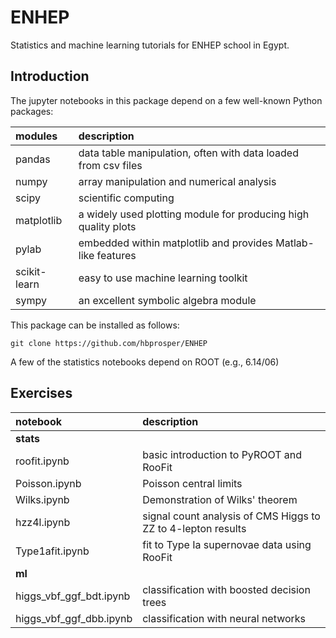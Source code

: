 # ENHEP
Statistics and machine learning tutorials for ENHEP school in Egypt.

## Introduction
The jupyter notebooks in this package depend on a few well-known Python packages:

| __modules__   | __description__     |
| :---          | :---        |
| pandas        | data table manipulation, often with data loaded from csv files |
| numpy         | array manipulation and numerical analysis      |
| scipy         | scientific computing    |
| matplotlib    | a widely used plotting module for producing high quality plots |
| pylab         | embedded within matplotlib and provides Matlab-like features |
| scikit-learn  | easy to use machine learning toolkit |
| sympy         | an excellent symbolic algebra module |

This package can be installed as follows:
```
git clone https://github.com/hbprosper/ENHEP
```

A few of the statistics notebooks depend on ROOT (e.g., 6.14/06)

## Exercises

| __notebook__ | __description__ |
| :---         | :--- |
| __stats__ | |
| roofit.ipynb | basic introduction to PyROOT and RooFit |
| Poisson.ipynb | Poisson central limits  |
| Wilks.ipynb | Demonstration of Wilks' theorem |
| hzz4l.ipynb | signal count analysis of CMS Higgs to ZZ to 4-lepton results|
| Type1afit.ipynb| fit to Type Ia supernovae data using RooFit|
| __ml__
| higgs\_vbf\_ggf\_bdt.ipynb | classification with boosted decision trees |
| higgs\_vbf\_ggf\_dbb.ipynb | classification with neural networks |

